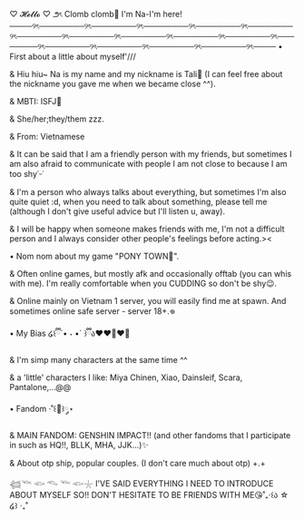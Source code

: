 ♡ 𝓗𝓮𝓵𝓵𝓸 ♡
౨ৎ Clomb clomb👀 I'm Na-I'm here!
────୨ৎ────────୨ৎ────────୨ৎ────────୨ৎ────────୨ৎ────────୨ৎ────────୨ৎ────────୨ৎ────────୨ৎ────────୨ৎ────────୨ৎ────────୨ৎ────────୨ৎ────────୨ৎ────────୨ৎ────────୨ৎ────
• First about a little about myself'///

& Hiu hiu~ Na is my name and my nickname is Tali🦋  (I can feel free about the nickname you gave me when we became close ^^).

& MBTI: ISFJ🫧

& She/her;they/them zzz.

& From: Vietnamese

& It can be said that I am a friendly person with my friends, but sometimes I am also afraid to communicate with people I am not close to because I am too shy˙ᵕ˙

& I'm a person who always talks about everything, but sometimes I'm also quite quiet :d, when you need to talk about something, please tell me (although I don't give useful advice but I'll listen u, away).

& I will be happy when someone makes friends with me, I'm not a difficult person and I always consider other people's feelings before acting.><

• Nom nom about my game "PONY TOWN🍎".

& Often online games, but mostly afk and occasionally offtab (you can whis with me). I'm really comfortable when you CUDDING so don't be shy😉.

& Online mainly on Vietnam 1 server, you will easily find me at spawn. And sometimes online safe server - server 18+.𖦹

• My Bias ໒꒰ྀི´• ˕ •` ꒱ྀིა❤❤️‍🔥❤️‍🔥

& I'm simp many characters at the same time ^^

& a 'little' characters I like: Miya Chinen, Xiao, Dainsleif, Scara, Pantalone,...@@

• Fandom ‧˚꒰🐾꒱༘⋆

& MAIN FANDOM: GENSHIN IMPACT!! (and other fandoms that I participate in such as HQ!!, BLLK, MHA, JJK...)✨

& About otp ship, popular couples. (I don't care much about otp) +.+

𓆉𓆝 𓆟 𓆞 𓆝 𓆟𓇼 I'VE SAID EVERYTHING I NEED TO INTRODUCE ABOUT MYSELF SO!! DON'T HESITATE TO BE FRIENDS WITH ME😘˚₊‧꒰ა ☆ ໒꒱ ‧₊˚

